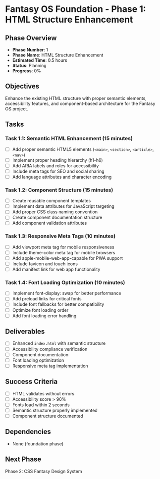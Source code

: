 # Fantasy OS Foundation - Phase 1: HTML Structure Enhancement

## Phase Overview
- **Phase Number**: 1
- **Phase Name**: HTML Structure Enhancement
- **Estimated Time**: 0.5 hours
- **Status**: Planning
- **Progress**: 0%

## Objectives
Enhance the existing HTML structure with proper semantic elements, accessibility features, and component-based architecture for the Fantasy OS project.

## Tasks

### Task 1.1: Semantic HTML Enhancement (15 minutes)
- [ ] Add proper semantic HTML5 elements (`<main>`, `<section>`, `<article>`, `<nav>`)
- [ ] Implement proper heading hierarchy (h1-h6)
- [ ] Add ARIA labels and roles for accessibility
- [ ] Include meta tags for SEO and social sharing
- [ ] Add language attributes and character encoding

### Task 1.2: Component Structure (15 minutes)
- [ ] Create reusable component templates
- [ ] Implement data attributes for JavaScript targeting
- [ ] Add proper CSS class naming convention
- [ ] Create component documentation structure
- [ ] Add component validation attributes

### Task 1.3: Responsive Meta Tags (10 minutes)
- [ ] Add viewport meta tag for mobile responsiveness
- [ ] Include theme-color meta tag for mobile browsers
- [ ] Add apple-mobile-web-app-capable for PWA support
- [ ] Include favicon and touch icons
- [ ] Add manifest link for web app functionality

### Task 1.4: Font Loading Optimization (10 minutes)
- [ ] Implement font-display: swap for better performance
- [ ] Add preload links for critical fonts
- [ ] Include font fallbacks for better compatibility
- [ ] Optimize font loading order
- [ ] Add font loading error handling

## Deliverables
- [ ] Enhanced `index.html` with semantic structure
- [ ] Accessibility compliance verification
- [ ] Component documentation
- [ ] Font loading optimization
- [ ] Responsive meta tag implementation

## Success Criteria
- [ ] HTML validates without errors
- [ ] Accessibility score > 90%
- [ ] Fonts load within 2 seconds
- [ ] Semantic structure properly implemented
- [ ] Component structure documented

## Dependencies
- None (foundation phase)

## Next Phase
Phase 2: CSS Fantasy Design System
